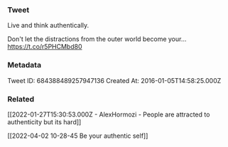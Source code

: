 ### Tweet
Live and think authentically. 

Don't let the distractions from the outer world become your… https://t.co/r5PHCMbd80

### Metadata
Tweet ID: 684388489257947136
Created At: 2016-01-05T14:58:25.000Z

### Related
[[2022-01-27T15:30:53.000Z - AlexHormozi - People are attracted to authenticity but its hard]]

[[2022-04-02 10-28-45 Be your authentic self]]